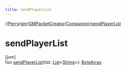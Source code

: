 ```yaml
---
title: sendPlayerList
---
```

//[Perry](../../../../index.html)/[gm](../../index.html)/[GMPacketCreator](../index.html)/[Companion](index.html)/[sendPlayerList](send-player-list.html)



# sendPlayerList



[jvm]\
fun [sendPlayerList](send-player-list.html)(list: [List](https://kotlinlang.org/api/latest/jvm/stdlib/kotlin.collections/-list/index.html)&lt;[String](https://kotlinlang.org/api/latest/jvm/stdlib/kotlin/-string/index.html)&gt;): [ByteArray](https://kotlinlang.org/api/latest/jvm/stdlib/kotlin/-byte-array/index.html)




